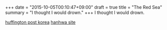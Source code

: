 +++
date = "2015-10-05T00:10:47+09:00"
draft = true
title = "The Red Sea"
summary = "I thought I would drown."
+++
I thought I would drown.

[huffington post korea](www.huffingtonpost.kr/2015/10/04/story_n_8239108.html)
[hanhwa site](http://www.hanwhafireworks.com/en/common/main.do)
